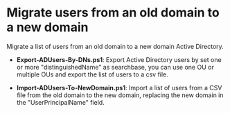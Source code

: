# Migrate users from an old domain to a new domain

Migrate a list of users from an old domain to a new domain Active Directory.

- **Export-ADUsers-By-DNs.ps1**: Export Active Directory users by set one or more "distinguishedName" as searchbase, you can use one OU or multiple OUs and export the list of users to a csv file.

- **Import-ADUsers-To-NewDomain.ps1**: Import a list of users from a CSV file from the old domain to the new domain, replacing the new domain in the "UserPrincipalName" field.